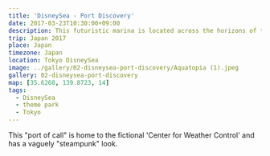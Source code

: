 ```yaml
---
title: 'DisneySea - Port Discovery'
date: 2017-03-23T10:30:00+09:00
description: This futuristic marina is located across the horizons of time.
trip: Japan 2017
place: Japan
timezone: Japan
location: Tokyo DisneySea
image: ../gallery/02-disneysea-port-discovery/Aquatopia (1).jpeg
gallery: 02-disneysea-port-discovery
map: [35.6268, 139.8723, 14]
tags:
  - DisneySea
  - theme park
  - Tokyo
---
```


This "port of call" is home to the fictional 'Center for Weather Control' and has a vaguely "steampunk" look.
